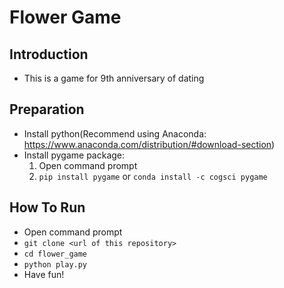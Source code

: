 # Flower Game

## Introduction 
* This is a game for 9th anniversary of dating

## Preparation
* Install python(Recommend using Anaconda: https://www.anaconda.com/distribution/#download-section) 
* Install pygame package:
    1. Open command prompt
    2. ```pip install pygame``` or ```conda install -c cogsci pygame```

## How To Run
* Open command prompt
* ```git clone <url of this repository>```
* ```cd flower_game```
* ```python play.py```
* Have fun!